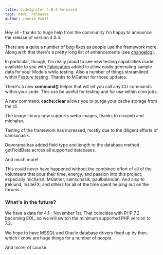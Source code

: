 ```yaml
---
title: CodeIgniter 4.0.4 Released
tags: news, releases
author: Lonnie Ezell
---
```


Hey all - thanks to huge help from the community I'm happy to announce the release of version 4.0.4.

There are a quite a number of bug-fixes as people use the framework more. Along with that there's a pretty long 
list of enhancements (see [changelog](https://github.com/codeigniter4/CodeIgniter4/blob/v4.0.4/user_guide_src/source/changelogs/v4.0.4.rst)).

In particular, though, I'm really proud to see new testing capabilities made available to you with 
[Fabricators](https://codeigniter.com/user_guide/testing/fabricator.html) added to allow easily generating 
sample data for your Models while testing. Also a number of things streamlined within 
[Feature testing](https://codeigniter.com/user_guide/testing/feature.html). Thanks to MGatner for those updates.

There's a new **command()** helper that will let you call any CLI commands within your code. This can be useful for 
testing and for use within cron jobs.

A new command, **cache:clear** allows you to purge your cache storage from the cli.

The image library now supports webp images, thanks to nicojmb and michalsn.

Testing of the framework has increased, mostly due to the diligent efforts of samsonasik.

Devorama has added field type and length to the database method getFieldData across all supported databases.

And much more!

This could never have happened without the combined effort of all of the volunteers that pour their time, energy, 
and passion into this project, especially michalsn, MGatner, samsonasik, paulbalandan. And also to jreklund, InsiteFX, 
and others for all of the time spent helping out on the forums.

### What's in the future?

We have a date for 4.1 - November 1st. That coincides with PHP 7.2 becoming EOL, so we will switch the minimum supported PHP version to 7.3.

We hope to have MSSQL and Oracle database drivers fixed up by then, which I know are huge things for a number of people.

And more, of course. 
